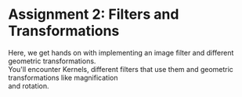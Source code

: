 # Assignment 2: Filters and Transformations

Here, we get hands on with implementing an image filter and different geometric transformations.<br>
You'll encounter Kernels, different filters that use them and geometric transformations like magnification<br>
and rotation.
